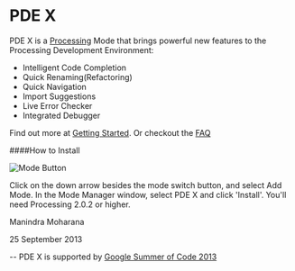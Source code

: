 PDE X
=====

PDE X is a [Processing](http://processing.org/) Mode that brings powerful new features to the Processing Development Environment: 

* Intelligent Code Completion
* Quick Renaming(Refactoring)
* Quick Navigation
* Import Suggestions
* Live Error Checker
* Integrated Debugger 

Find out more at [Getting Started](https://github.com/processing/processing-experimental/wiki/Getting-Started). Or checkout the [FAQ](https://github.com/processing/processing-experimental/wiki/FAQ)

####How to Install

![Mode Button](http://i.imgur.com/cag1y10.png)

Click on the down arrow besides the mode switch button, and select Add Mode. In the Mode Manager window, select PDE X and click 'Install'. You'll need Processing 2.0.2 or higher.

Manindra Moharana

25 September 2013

--
PDE X is supported by [Google Summer of Code 2013](http://www.google-melange.com/gsoc/homepage/google/gsoc2013)